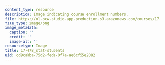 ```yaml
---
content_type: resource
description: Image indicating course enrollment numbers.
file: https://ol-ocw-studio-app-production.s3.amazonaws.com/courses/17-478-great-power-military-intervention-fall-2013/cd9cabba75d2feda0f7aae6cf55e2082_17-478_stat-students.png
file_type: image/png
image_metadata:
  caption: ''
  credit: ''
  image-alt: ''
resourcetype: Image
title: 17-478_stat-students
uid: cd9cabba-75d2-feda-0f7a-ae6cf55e2082
---
```

